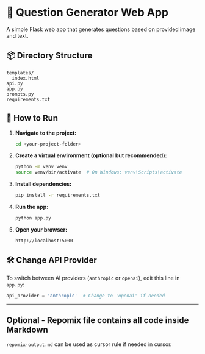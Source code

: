 # 🧠 Question Generator Web App

A simple Flask web app that generates questions based on provided image and text.

## 📦 Directory Structure
```
templates/
  index.html
api.py
app.py
prompts.py
requirements.txt
```

## 🚀 How to Run

1. **Navigate to the project:**
   ```bash
   cd <your-project-folder>
   ```

2. **Create a virtual environment (optional but recommended):**
   ```bash
   python -m venv venv
   source venv/bin/activate  # On Windows: venv\Scripts\activate
   ```

3. **Install dependencies:**
   ```bash
   pip install -r requirements.txt
   ```

4. **Run the app:**
   ```bash
   python app.py
   ```

5. **Open your browser:**
   ```
   http://localhost:5000
   ```

## 🛠 Change API Provider

To switch between AI providers (`anthropic` or `openai`), edit this line in `app.py`:

```python
api_provider = 'anthropic'  # Change to 'openai' if needed
```
------

## Optional - Repomix file contains all code inside Markdown
```repomix-output.md``` can be used as cursor rule if needed in cursor.
